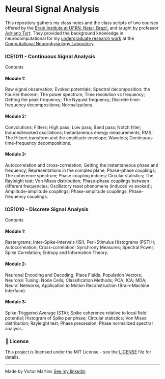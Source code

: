 # Neural Signal Analysis
This repository gathers my class notes and the class scripts of two courses offered by the [Brain Institute at UFRN. Natal, Brazil.](https://www.neuro.ufrn.br/) and taught by professor [Adriano Tort](https://scholar.google.com.br/citations?hl=en&user=Z7lq_2gAAAAJ&view_op=list_works&sortby=pubdate).
They provided the background knowledge in neurocomputational for my [undergraduate research work](https://github.com/victorfmartins/Scientific-Research) at the [Computational Neurophysiology Laboratory](https://tortlab.github.io/).

### ICE1011 - Continuous Signal Analysis
Contents
#### Module 1:
Raw signal observation; Evoked potentials; Spectral decomposition: the Fourier theorem; The power spectrum; Time resolution vs frequency; Getting the peak frequency; The Nyquist frequency; Discrete time-frequency decompositions; Normalizations.
#### Module 2:
Convolutions; Filters; High pass; Low pass; Band pass; Notch filter; Induced/evoked oscillations; Instantaneous energy measurements; RMS; The Hilbert transform and the amplitude envelope; Wavelets; Continuous time-frequency decompositions.
#### Module 3:
Autocorrelation and cross-correlation; Getting the instantaneous phase and frequency; Representations in the complex plane; Phase-phase couplings; The coherence spectrum; Phase coupling indices; Circular statistics; The Rayleight test; Von Mises distribution; Phase-phase couplings between different frequencies; Oscillatory reset phenomena (induced vs evoked); Amplitude-amplitude couplings; Phase-amplitude couplings; Phase-frequency couplings.

### ICE1010 - Discrete Signal Analysis
Contents
#### Module 1:
Rastergrams; Inter-Spike-Intervals (ISI); Peri-Stimulus Histograms (PSTH); Autocorrelation; Cross-correlation; Synchrony Measures; Spectral Power; Spike Correlation; Entropy and Information Theory.
#### Module 2:
Neuronal Encoding and Decoding; Place Fields; Population Vectors; Neuronal Tuning; Node Cells; Classification Methods; PCA; ICA; MDA; Neural Networks; Application to Motion Reconstruction (Brain-Machine Interface).
#### Module 3:
Spike-Triggered Average (STA); Spike coherence relative to local field potential; Histogram of Spike per phase; Circular statistics; Von Mises distribution; Rayleight test; Phase precession; Phase normalized spectral analysis.

### 📝 License

This project is licensed under the MIT License - see the [LICENSE](LICENSE) file for details.

---

Made by Victor Martins [See my linkedin](https://www.linkedin.com/in/victor-franco-martins-1503a417b)